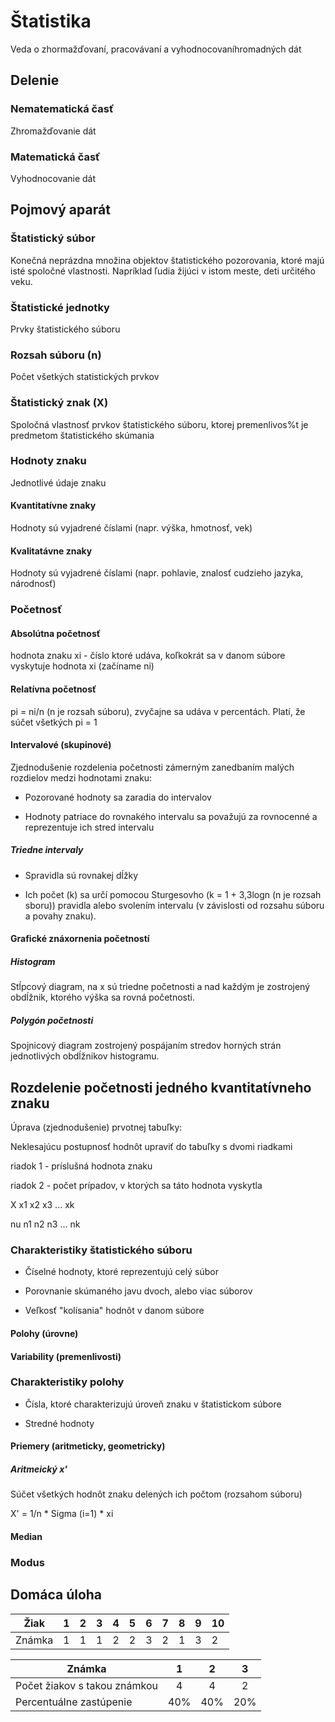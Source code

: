 # Štatistika

Veda o zhormažďovaní, pracovávaní a vyhodnocovaníhromadných dát

## Delenie

### Nematematická časť 

Zhromažďovanie dát

### Matematická časť

Vyhodnocovanie dát

## Pojmový aparát

### Štatistický súbor

Konečná neprázdna množina objektov štatistického pozorovania, ktoré majú isté spoločné vlastnosti. Napríklad ľudia žijúci v istom meste, deti určitého veku.

### Štatistické jednotky

Prvky štatistického súboru

### Rozsah súboru (n)

Počet všetkých statistických prvkov

### Štatistický znak (X)

Spoločná vlastnosť prvkov štatistického súboru, ktorej premenlivos%t je predmetom štatistického skúmania

### Hodnoty znaku

Jednotlivé údaje znaku

#### Kvantitatívne znaky

Hodnoty sú vyjadrené číslami (napr. výška, hmotnosť, vek)

#### Kvalitatávne znaky

Hodnoty sú vyjadrené číslami (napr. pohlavie, znalosť cudzieho jazyka, národnosť)

### Početnosť

#### Absolútna početnosť

hodnota znaku xi - číslo ktoré udáva, koľkokrát sa v danom súbore vyskytuje hodnota xi (začíname ni)

#### Relatívna početnosť

pi = ni/n (n je rozsah súboru), zvyčajne sa udáva v percentách. Platí, že súčet všetkých pi = 1

#### Intervalové (skupinové)

Zjednodušenie rozdelenia početnosti zámerným zanedbaním malých rozdielov medzi hodnotami znaku:

- Pozorované hodnoty sa zaradia do intervalov

- Hodnoty patriace do rovnakého intervalu sa považujú za rovnocenné a reprezentuje ich stred intervalu

##### Triedne intervaly

- Spravidla sú rovnakej dĺžky

- Ich počet (k) sa určí pomocou Sturgesovho (k = 1 + 3,3logn (n je rozsah sboru)) pravidla alebo svolením intervalu (v závislosti od rozsahu súboru a povahy znaku).

#### Grafické znáxornenia početností

##### Histogram

Stĺpcový diagram, na x sú triedne početnosti a nad každým je zostrojený obdĺžnik, ktorého výška sa rovná početnosti.

##### Polygón početnosti

Spojnicový diagram zostrojený pospájaním stredov horných strán jednotlivých obdĺžnikov histogramu.

## Rozdelenie početnosti jedného kvantitatívneho znaku

Úprava (zjednodušenie) prvotnej tabuľky:

Neklesajúcu postupnosť hodnôt upraviť do tabuľky s dvomi riadkami

riadok 1 - príslušná hodnota znaku

riadok 2 - počet prípadov, v ktorých sa táto hodnota vyskytla

X x1 x2 x3 ... xk

nu n1 n2 n3 ... nk

### Charakteristiky štatistického súboru

- Číselné hodnoty, ktoré reprezentujú celý súbor

- Porovnanie skúmaného javu dvoch, alebo viac súborov

- Veľkosť "kolísania" hodnôt v danom súbore

#### Polohy (úrovne)

#### Variability (premenlivosti)

### Charakteristiky polohy

- Čísla, ktoré charakterizujú úroveň znaku v štatistickom súbore

- Stredné hodnoty

#### Priemery (aritmeticky, geometricky)

##### Aritmeický x'

Súčet všetkých hodnôt znaku delených ich počtom (rozsahom súboru)

X' = 1/n * Sigma (i=1) * xi

#### Median

### Modus

## Domáca úloha

| Žiak   	| 1 	| 2 	| 3 	| 4 	| 5 	| 6 	| 7 	| 8 	| 9 	| 10 	|
|--------	|---	|---	|---	|---	|---	|---	|---	|---	|---	|----	|
| Známka 	| 1 	| 1 	| 1 	| 2 	| 2 	| 3 	| 2 	| 1 	| 3 	| 2  	|

| Známka                       	|  1  	|  2  	|  3  	|
|------------------------------	|:---:	|:---:	|:---:	|
| Počet žiakov s takou známkou 	|  4  	|  4  	|  2  	|
| Percentuálne zastúpenie      	| 40% 	| 40% 	| 20% 	|
